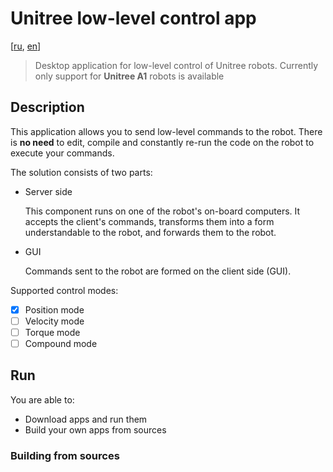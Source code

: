 # Unitree low-level control app
[[ru](./README_ru.md), [en](./README.md)]

> Desktop application for low-level control of Unitree robots. Currently only support for **Unitree A1** robots is available

## Description

This application allows you to send low-level commands to the robot. There is **no need** to edit, compile and constantly re-run the code on the robot to execute your commands.

The solution consists of two parts:

*   Server side

    This component runs on one of the robot's on-board computers. It accepts the client's commands, transforms them into a form understandable to the robot, and forwards them to the robot.

*   GUI

    Commands sent to the robot are formed on the client side (GUI).

Supported control modes:

- [x] Position mode
- [ ] Velocity mode
- [ ] Torque mode 
- [ ] Compound mode

## Run

You are able to:
* Download apps and run them
* Build your own apps from sources

### Building from sources
